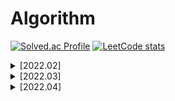 # Algorithm 
[![Solved.ac Profile](http://mazassumnida.wtf/api/v2/generate_badge?boj=jisoo98kim)](https://solved.ac/jisoo98kim/) [![LeetCode stats](https://leetcode-stats-six.vercel.app/api?username=jisoo98kim)](https://github.com/KnlnKS/leetcode-stats)

<details>
<summary>[2022.02]</summary>

## [2022.02.01]
BOJ (1330) - 두 수 비교하기.py   
BOJ (2438) - 별 찍기 - 1.py   
BOJ (2739) - 구구단.py   
BOJ (2775) - 부녀회장이 될테야.py   
BOJ (2884) - 알람 시계.py   
BOJ (10998) - A x B.py  

## [2022.02.02]
BOJ (2798) - 블랙잭.py

## [2022.02.03]
BOJ (2751) - 수 정렬하기2.py  
BOJ (11650) - 좌표 정렬하기.py  
LeetCode (66) - Plus One.py  
Programmers Lv.1 - 모든 레코드 조회하기.md   
Programmers Lv.1 - 최댓값 구하기.md   

## [2022.02.04]
BOJ (9012) - 괄호.py  
BOJ (2164) - 카드2.py  
BOJ (2588) - 곱셈.py  

## [2022.02.05]
BOJ (10950) - A + B -3.py  

## [2022.02.06]
BOJ (10988) - 팰린드롬인지 확인하기.py  
BOJ (14681) - 사분면 고르기.py

## [2022.02.07]
BOJ (15552) - 빠른 A+B.py   
BOJ (1789) - 수들의 합.py

## [2022.02.08]
BOJ (2480) - 주사위 세개.py

## [2022.02.09]
BOJ (2525) - 오븐 시계.py

## [2022.02.10]
BOJ (2753) - 윤년.py   
BOJ (8393) - 합.py

## [2022.02.11]
BOJ (2741) - N 찍기.py   
BOJ (2742) - 기찍 N.py  

## [2022.02.12]
BOJ (11021) - A+B - 7.py   
BOJ (11022) - A+B - 8.py   

## [2022.02.13]
BOJ (2439) - 별 찍기 - 2.py   

## [2022.02.14]
BOJ (10871) - X보다 작은 수.py

## [2022.02.15]
BOJ (2581) - 소수.py   

## [2022.02.16]
BOJ (10952) - A+B -5.py   
BOJ (10951) - A+B -4.py   

## [2022.02.17]
BOJ (1110) - 더하기 사이클.py   

## [2022.02.18]
BOJ (18108) - 1998년생인 내가 태국에서는 2541년생?!.py   

## [2022.02.19]
BOJ (10818) - 최소, 최대.py   

## [2022.02.20]
BOJ (2562) - 최댓값.py   

## [2022.02.21]
BOJ (2577) - 숫자의 개수.py   

## [2022.02.22]
BOJ (3052) - 나머지.py   

## [2022.02.23]
BOJ (1546) - 평균.py   

## [2022.02.24]
BOJ (8958) - OX퀴즈.py

## [2022.02.25]
BOJ (4344) - 평균은 넘겠지.py

## [2022.02.26]
BOJ (2941) - 크로아티아 알파벳.py

## [2022.02.27]
BOJ (1316) - 그룹 단어 체커.py

## [2022.02.28]
BOJ (1978) - 소수 찾기.py

</div>
</details>

<details>
<summary>[2022.03]</summary>

## [2022.03.01]
BOJ (2003) - 수들의 합 2.py

## [2022.03.02]
BOJ (1806) - 부분합.py

## [2022.03.03]
BOJ (2231) - 분해합.py

## [2022.03.04]
BOJ (7568) - 덩치.py

## [2022.03.05]
BOJ (2178) - 미로 탐색.py

## [2022.03.06]
BOJ (14888) - 연산자 끼워넣기.py

## [2022.03.07]
BOJ (1929) - 소수 구하기.py

## [2022.03.08]
BOJ (17413) - 단어 뒤집기 2.py

## [2022.03.09]
BOJ (10872) - 팩토리얼.py

## [2022.03.10]
BOJ (15596) - 정수 N개의 합.py

## [2022.03.11]
BOJ (2869) - 달팽이는 올라가고 싶다.py

## [2022.03.12]
BOJ (1712) - 손익분기점.py

## [2022.03.13]
BOJ (2292) - 벌집.py

## [2022.03.14]
BOJ (1193) - 분수찾기.py

## [2022.03.15]
BOJ (11654) - 아스키 코드.py

## [2022.03.16]
BOJ (11720) - 숫자의 합.py

## [2022.03.17]
BOJ (10809) - 알파벳 찾기.py

## [2022.03.18]
BOJ (2675) - 문자열 반복.py

## [2022.03.19]
BOJ (1157) - 단어 공부.py

## [2022.03.20]
BOJ (1152) - 단어의 개수.py

## [2022.03.21]
BOJ (2908) - 상수.py

## [2022.03.22]
BOJ (5622) - 다이얼.py

## [2022.03.23]
BOJ (10250) - ACM 호텔.py

## [2022.03.24]
BOJ (2839) - 설탕 배달.py

## [2022.03.25]
BOJ (10757) - 큰 수 A+B.py  
BOJ (4153) - 직각삼각형.py

## [2022.03.26]
BOJ (1085) - 직사각형에서 탈출.py  
BOJ (3009) - 네 번째 점.py

## [2022.03.27]
BOJ (1002) - 터렛.py

## [2022.03.28]
OJ (2750) - 수 정렬하기.py

## [2022.03.29]
BOJ (4948) - 베르트랑 공준.py
BOJ (11653) - 소인수분해.py
BOJ (10828) - 스택.py

## [2022.03.30]
BOJ (10773) - 제로.py

## [2022.03.31]
BOJ (4949) - 균형잡힌 세상.py
BOJ (1874) - 스택 수열.py
BOJ (17298) - 오큰수.py

</div>
</details>

<details>
<summary>[2022.04]</summary>

## [2022.04.01]
BOJ (10866) - 덱.py


</div>
</details>
